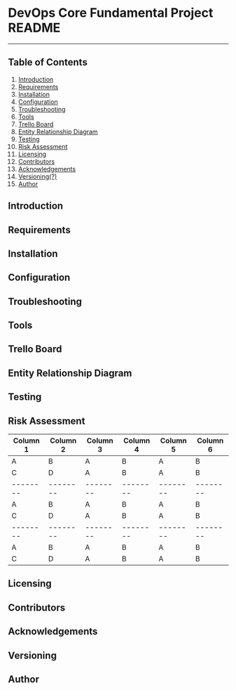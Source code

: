 # DevOps Core Fundamental Project README
***
## Table of Contents
1. [Introduction](#header)
2. [Requirements](#header2)
3. [Installation](#header3)
4. [Configuration](#header4)
5. [Troubleshooting](#header5)
6. [Tools](#header6)
6. [Trello Board](#header7)
7. [Entity Relationship Diagram](#header8)
8. [Testing](#header9)
9. [Risk Assessment](#header10)
10. [Licensing](#header11)
11. [Contributors](#header12)
12. [Acknowledgements](#header13)
13. [Versioning(?)](#header14)
14. [Author](#header15)

## Introduction<a name= "header"></a>

## Requirements<a name= "header2"></a>

## Installation<a name= "header3"></a>

## Configuration<a name= "header4"></a>

## Troubleshooting<a name= "header5"></a>

## Tools<a name= "header6"></a>

## Trello Board<a name= "header7"></a>

## Entity Relationship Diagram<a name= "header8"></a>

## Testing<a name= "header9"></a>

## Risk Assessment<a name= "header10"></a>

|Column 1|Column 2|Column 3|Column 4|Column 5|Column 6|
|--------|--------|--------|--------|--------|--------|
|    A    |    B    |    A    |    B    |    A    |    B    |
|    C    |    D    |    A    |    B    |    A    |    B    |
|--------|--------|--------|--------|--------|--------|--------|
|    A    |    B    |    A    |    B    |    A    |    B    |
|    C    |    D    |    A    |    B    |    A    |    B    |
|--------|--------|--------|--------|--------|--------|--------|
|    A    |    B    |    A    |    B    |    A    |    B    |
|    C    |    D    |    A    |    B    |    A    |    B    |

## Licensing<a name= "header11"></a>

## Contributors<a name= "header12"></a>

## Acknowledgements<a name= "header13"></a>

## Versioning<a name= "header14"></a>

## Author<a name= "header15"></a>


